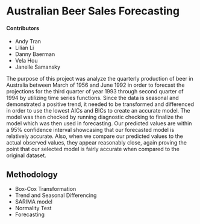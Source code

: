 # Australian Beer Sales Forecasting

#### Contributors
- Andy Tran
- Lilian Li
- Danny Baerman
- Vela Hou
- Janelle Samansky

The purpose of this project was analyze the quarterly production of beer in Australia between March of 1956 and June 1992 in order to forecast the projections for the third quarter of year 1993 through second quarter of 1994 by utilizing time series functions.  Since the data is seasonal and demonstrated a positive trend, it needed to be transformed and differenced in order to use the lowest AICs and BICs to create an accurate model.  The model was then checked by running diagnostic checking to finalize the model which was then used in forecasting. Our predicted values are within a 95% confidence interval showcasing that our forecasted model is relatively accurate.  Also, when we compare our predicted values to the actual observed values, they appear reasonably close, again proving the point that our selected model is fairly accurate when compared to the original dataset.  


## Methodology
- Box-Cox Transformation
- Trend and Seasonal Differencing
- SARIMA model
- Normality Test
- Forecasting


